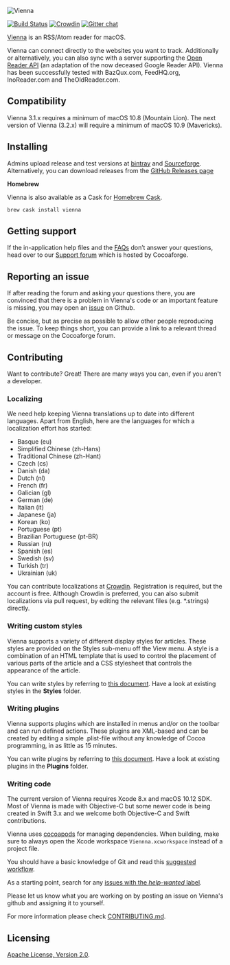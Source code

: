 ![Vienna](https://vienna-rss.sourceforge.io/img/vienna_logo.png)

[![Build Status](https://travis-ci.org/ViennaRSS/vienna-rss.svg?branch=master)](https://travis-ci.org/ViennaRSS/vienna-rss)
[![Crowdin](https://d322cqt584bo4o.cloudfront.net/vienna-rss/localized.svg)](https://crowdin.com/project/vienna-rss)
[![Gitter chat](https://badges.gitter.im/gitterHQ/gitter.png)](https://gitter.im/ViennaRSS/Lobby)

[Vienna](http://www.vienna-rss.com) is an RSS/Atom reader for macOS.

Vienna can connect directly to the websites you want to track.
Additionally or alternatively, you can also sync with a server supporting the [Open Reader API](http://rss-sync.github.io/Open-Reader-API/rssconsensus/) (an adaptation of the now deceased Google Reader API). Vienna has been successfully tested with BazQux.com, FeedHQ.org, InoReader.com and TheOldReader.com.


Compatibility
-------------

Vienna 3.1.x requires a minimum of macOS 10.8 (Mountain Lion).
The next version of Vienna (3.2.x) will require a minimum of macOS 10.9 (Mavericks).


Installing
----------

Admins upload release and test versions at [bintray](https://bintray.com/viennarss/vienna-rss/vienna-rss/) and [Sourceforge](https://sourceforge.net/projects/vienna-rss/files/).  
Alternatively, you can download releases from the [GitHub Releases page](https://github.com/ViennaRSS/vienna-rss/releases)

**Homebrew**

Vienna is also available as a Cask for [Homebrew Cask](https://github.com/phinze/homebrew-cask).
```bash
brew cask install vienna
```

Getting support
---------------

If the in-application help files and the [FAQs](http://www.vienna-rss.com/?page_id=96) don’t answer your questions, head over to our [Support forum](https://forums.cocoaforge.com/viewforum.php?f=18) which is hosted by Cocoaforge.

Reporting an issue
------------------

If after reading the forum and asking your questions there, you are convinced that there is a problem in Vienna's code or an important feature is missing, you may open an [issue](https://github.com/ViennaRSS/vienna-rss/issues?direction=desc&sort=created&state=open) on Github.

Be concise, but as precise as possible to allow other people reproducing the issue. To keep things short, you can provide a link to a relevant thread or message on the Cocoaforge forum.

Contributing
------------

Want to contribute? Great! There are many ways you can, even if you aren't a developer.

### Localizing ###

We need help keeping Vienna translations up to date into different languages. Apart from English, here are the languages for which a localization effort has started:

* Basque (eu)
* Simplified Chinese (zh-Hans)
* Traditional Chinese (zh-Hant)
* Czech (cs)
* Danish (da)
* Dutch (nl)
* French (fr)
* Galician (gl)
* German (de)
* Italian (it)
* Japanese (ja)
* Korean (ko)
* Portuguese (pt)
* Brazilian Portuguese (pt-BR)
* Russian (ru)
* Spanish (es)
* Swedish (sv)
* Turkish (tr)
* Ukrainian (uk)

You can contribute localizations at [Crowdin](https://crowdin.com/project/vienna-rss). Registration is required, but the account is free. Although Crowdin is preferred, you can also submit localizations via pull request, by editing the relevant files (e.g. \*.strings) directly.

### Writing custom styles

Vienna supports a variety of different display styles for articles. These styles are provided on the Styles sub-menu off the View menu. A style is a combination of an HTML template that is used to control the placement of various parts of the article and a CSS stylesheet that controls the appearance of the article.

You can write styles by referring to [this document](http://www.vienna-rss.com/?page_id=65). Have a look at existing styles in the __Styles__ folder.

### Writing plugins

Vienna supports plugins which are installed in menus and/or on the toolbar and can run defined actions. These plugins are XML-based and can be created by editing a simple .plist-file without any knowledge of Cocoa programming, in as little as 15 minutes.

You can write plugins by referring to [this document](http://www.vienna-rss.com/?page_id=120). Have a look at existing plugins in the __Plugins__ folder.

### Writing code

The current version of Vienna requires Xcode 8.x and macOS 10.12 SDK. Most of Vienna is made with Objective-C but some newer code is being created in Swift 3.x and we welcome both Objective-C and Swift contributions.

Vienna uses [cocoapods](https://cocoapods.org) for managing dependencies. When building, make sure to always open the Xcode workspace `Viennna.xcworkspace` instead of a project file.

You should have a basic knowledge of Git and read this [suggested workflow](https://github.com/ViennaRSS/vienna-rss/wiki/Good-manners-with-Git).

As a starting point, search for any [issues with the *help-wanted* label](https://github.com/ViennaRSS/vienna-rss/issues?q=is%3Aopen+is%3Aissue+label%3Ahelp-wanted).

Please let us know what you are working on by posting an issue on Vienna's github and assigning it to yourself.

For more information please check [CONTRIBUTING.md](CONTRIBUTING.md).


Licensing
---------

[Apache License, Version 2.0](LICENCE.md).
